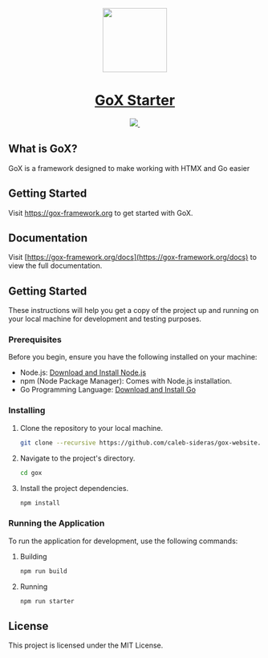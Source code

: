 <p align="center">
  <a href="https://gox-framework.org">
    <picture>
      <img src="/static/assets/gox-mascot-hor.png" height="128">
    </picture>
    <h1 align="center">GoX Starter</h1>
  </a>
</p>

<p align="center">
  <a aria-label="GoX logo" href="https://gox-framework.org">
    <img src="https://img.shields.io/badge/MADE%20BY%20Caleb%20Sideras-000000.svg?style=for-the-badge&logo=Go&labelColor=000">
  </a>
  <a aria-label="License">
    <img alt="" src="https://img.shields.io/npm/l/next.svg?style=for-the-badge&labelColor=000000">
  </a>
</p>

## What is GoX?

GoX is a framework designed to make working with HTMX and Go easier

## Getting Started

Visit <a aria-label="next.js learn" href="https://gox-framework.org">https://gox-framework.org</a> to get started with GoX.

## Documentation

Visit [https://gox-framework.org/docs](https://gox-framework.org/docs) to view the full documentation.

## Getting Started

These instructions will help you get a copy of the project up and running on your local machine for development and testing purposes.

### Prerequisites

Before you begin, ensure you have the following installed on your machine:

- Node.js: [Download and Install Node.js](https://nodejs.org/)
- npm (Node Package Manager): Comes with Node.js installation.
- Go Programming Language: [Download and Install Go](https://golang.org/doc/install)


### Installing

1. Clone the repository to your local machine.

   ```bash
   git clone --recursive https://github.com/caleb-sideras/gox-website.git
   ```

2. Navigate to the project's directory.

   ```bash
   cd gox
   ```

3. Install the project dependencies.

   ```bash
   npm install
   ```

### Running the Application

To run the application for development, use the following commands:

1. Building

   ```bash
   npm run build
   ```

2. Running

   ```bash
   npm run starter
   ```

## License
This project is licensed under the MIT License.
